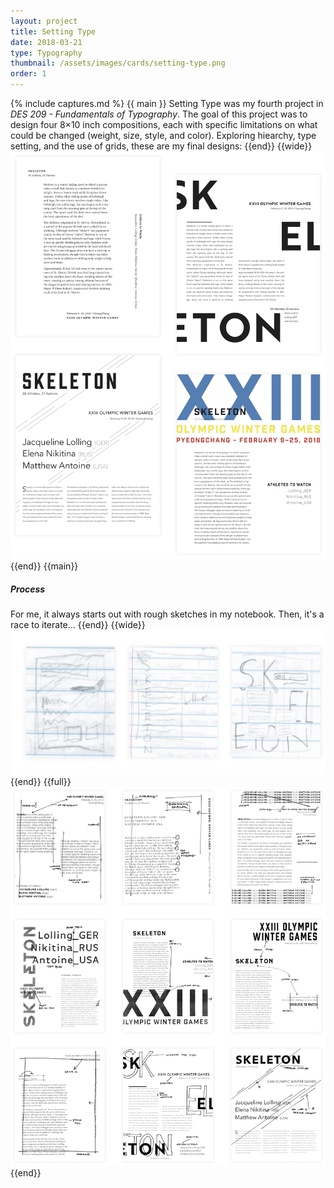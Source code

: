 ```yaml
---
layout: project
title: Setting Type
date: 2018-03-21
type: Typography
thumbnail: /assets/images/cards/setting-type.png
order: 1
---
```

{% include captures.md %}
{{ main }}
Setting Type was my fourth project in _DES 209 - Fundamentals of Typography_. The goal of this project was to design four 8×10 inch compositions, each with specific limitations on what could be changed (weight, size, style, and color). Exploring hiearchy, type setting, and the use of grids, these are my final designs:
{{end}}
{{wide}}
![Final designs](/assets/images/projects/setting-type/final.png)
{{end}}
{{main}}
##### Process

For me, it always starts out with rough sketches in my notebook. Then, it's a race to iterate...
{{end}}
{{wide}}
![Original sketches](/assets/images/projects/setting-type/sketches.png)
{{end}}
{{full}}
![Marked up iterations](/assets/images/projects/setting-type/iterations.png)
{{end}}